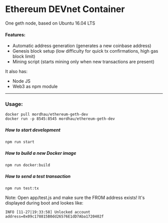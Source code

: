 # Ethereum DEVnet Container

One geth node, based on Ubuntu 16.04 LTS

#### Features:

- Automatic address generation (generates a new coinbase address)
- Genesis block setup (low difficulty for quick tx confirmations, high gas block limit)
- Mining script (starts mining only when new transactions are present)

It also has:

- Node JS
- Web3 as npm module

---

### Usage:

    docker pull mordhau/ethereum-geth-dev
    docker run -p 8545:8545 mordhau/ethereum-geth-dev

##### How to start development
    
    npm run start
    
##### How to build a new Docker image

    npm run docker:build

##### How to send a test transaction
    npm run test:tx
    
Note:
Open app/test.js and make sure the FROM address exists!
It's displayed during boot and lookes like:

    INFO [11-27|19:33:58] Unlocked account                         address=0x09c178815B0dd26576E1dD7Aba1720402f


